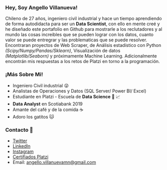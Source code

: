 ### Hey, Soy Angello Villanueva!

Chileno de 27 años, ingeniero civil industrial y hace un tiempo aprendiendo de forma autodidacta para ser un **Data Scientist**, con ello en mente creé y he diseñado este portafolio en Github para mostrarle a los reclutadores y al mundo las cosas increibles que se pueden lograr con los datos, cuanto valor se puede entregrar y las problematicas que se puede resolver. Encontraran proyectos de Web Scraper, de Análisis estadístico con Python *(Scipy/Numpy/Pandas/Sklearn)*, Visualización de datos *(Matplotlib/Seaborn)* y próximamente Machine Learning. Adicionalmente encontrán mis respuestas a los retos de Platzi en torno a la programación.

### ¡Más Sobre Mi!
- Ingeniero Civil industrial :stuck_out_tongue_winking_eye:
- Analistas de Operaciones y Datos (SQL Server/ Power BI/ Excel)
- Estudiante en Platzi -  Escuela de **Data Science** :green_heart: :chart_with_upwards_trend:
- **Data Analyst** en Scotiabank 2019
- Amante del café y de la comida :coffee:
- Adoro los gatitos :cat:

### Contacto :iphone:	

- [Twitter](https://twitter.com/AngelloVMN)
- [LinkedIn](https://www.linkedin.com/in/angellovm/)
- [Instagram](https://www.instagram.com/x_disheartenment/)
- [Certifiados Platzi](https://platzi.com/@AngelloVillanuevaM/)
- Email: angello.villanuevamn@gmail.com

